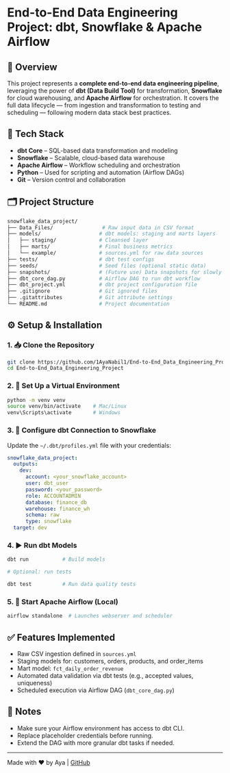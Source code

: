 # End-to-End Data Engineering Project: dbt, Snowflake & Apache Airflow

## 🚀 Overview

This project represents a **complete end-to-end data engineering pipeline**, leveraging the power of **dbt (Data Build Tool)** for transformation, **Snowflake** for cloud warehousing, and **Apache Airflow** for orchestration. It covers the full data lifecycle — from ingestion and transformation to testing and scheduling — following modern data stack best practices.

## 🧰 Tech Stack

* **dbt Core** – SQL-based data transformation and modeling
* **Snowflake** – Scalable, cloud-based data warehouse
* **Apache Airflow** – Workflow scheduling and orchestration
* **Python** – Used for scripting and automation (Airflow DAGs)
* **Git** – Version control and collaboration

## 🗂️ Project Structure

```bash
snowflake_data_project/
├── Data_Files/                # Raw input data in CSV format
├── models/                   # dbt models: staging and marts layers
│   ├── staging/              # Cleansed layer
│   ├── marts/                # Final business metrics
│   └── example/              # sources.yml for raw data sources
├── tests/                    # dbt test configs
├── seeds/                    # Seed files (optional static data)
├── snapshots/                # (Future use) Data snapshots for slowly changing dimensions
├── dbt_core_dag.py           # Airflow DAG to run dbt workflow
├── dbt_project.yml           # dbt project configuration file
├── .gitignore                # Git ignored files
├── .gitattributes            # Git attribute settings
└── README.md                 # Project documentation
```

## ⚙️ Setup & Installation

### 1. 📥 Clone the Repository

```bash
git clone https://github.com/1AyaNabil1/End-to-End_Data_Engineering_Project.git
cd End-to-End_Data_Engineering_Project
```

### 2. 🐍 Set Up a Virtual Environment

```bash
python -m venv venv
source venv/bin/activate    # Mac/Linux
venv\Scripts\activate       # Windows
```

### 3. 🔐 Configure dbt Connection to Snowflake

Update the `~/.dbt/profiles.yml` file with your credentials:

```yaml
snowflake_data_project:
  outputs:
    dev:
      account: <your_snowflake_account>
      user: dbt_user
      password: <your_password>
      role: ACCOUNTADMIN
      database: finance_db
      warehouse: finance_wh
      schema: raw
      type: snowflake
  target: dev
```

### 4. ▶️ Run dbt Models

```bash
dbt run           # Build models

# Optional: run tests

dbt test          # Run data quality tests
```

### 5. 📅 Start Apache Airflow (Local)

```bash
airflow standalone  # Launches webserver and scheduler
```

## ✅ Features Implemented

* Raw CSV ingestion defined in `sources.yml`
* Staging models for: customers, orders, products, and order\_items
* Mart model: `fct_daily_order_revenue`
* Automated data validation via dbt tests (e.g., accepted values, uniqueness)
* Scheduled execution via Airflow DAG (`dbt_core_dag.py`)

## 📌 Notes

* Make sure your Airflow environment has access to dbt CLI.
* Replace placeholder credentials before running.
* Extend the DAG with more granular dbt tasks if needed.

---

Made with ❤️ by Aya | [GitHub](https://github.com/1AyaNabil1)
